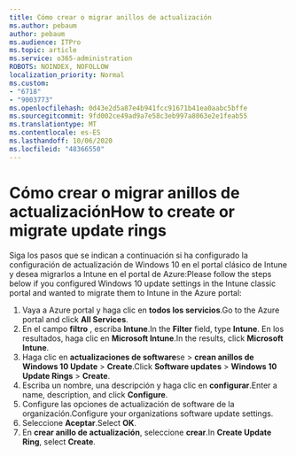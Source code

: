 ```yaml
---
title: Cómo crear o migrar anillos de actualización
ms.author: pebaum
author: pebaum
ms.audience: ITPro
ms.topic: article
ms.service: o365-administration
ROBOTS: NOINDEX, NOFOLLOW
localization_priority: Normal
ms.custom:
- "6718"
- "9003773"
ms.openlocfilehash: 0d43e2d5a87e4b941fcc91671b41ea0aabc5bffe
ms.sourcegitcommit: 9fd002ce49ad9a7e58c3eb997a8063e2e1feab55
ms.translationtype: MT
ms.contentlocale: es-ES
ms.lasthandoff: 10/06/2020
ms.locfileid: "48366550"
---
```

# <a name="how-to-create-or-migrate-update-rings"></a><span data-ttu-id="b4938-102">Cómo crear o migrar anillos de actualización</span><span class="sxs-lookup"><span data-stu-id="b4938-102">How to create or migrate update rings</span></span>

<span data-ttu-id="b4938-103">Siga los pasos que se indican a continuación si ha configurado la configuración de actualización de Windows 10 en el portal clásico de Intune y desea migrarlos a Intune en el portal de Azure:</span><span class="sxs-lookup"><span data-stu-id="b4938-103">Please follow the steps below if you configured Windows 10 update settings in the Intune classic portal and wanted to migrate them to Intune in the Azure portal:</span></span>

1. <span data-ttu-id="b4938-104">Vaya a Azure portal y haga clic en **todos los servicios**.</span><span class="sxs-lookup"><span data-stu-id="b4938-104">Go to the Azure portal and click **All Services**.</span></span>
2. <span data-ttu-id="b4938-105">En el campo **filtro** , escriba **Intune**.</span><span class="sxs-lookup"><span data-stu-id="b4938-105">In the **Filter** field, type **Intune**.</span></span> <span data-ttu-id="b4938-106">En los resultados, haga clic en **Microsoft Intune**.</span><span class="sxs-lookup"><span data-stu-id="b4938-106">In the results, click **Microsoft Intune**.</span></span>
3. <span data-ttu-id="b4938-107">Haga clic en **actualizaciones de software**se  >  **crean anillos de Windows 10 Update**  >  **Create**.</span><span class="sxs-lookup"><span data-stu-id="b4938-107">Click **Software updates** > **Windows 10 Update Rings** > **Create**.</span></span>
4. <span data-ttu-id="b4938-108">Escriba un nombre, una descripción y haga clic en **configurar**.</span><span class="sxs-lookup"><span data-stu-id="b4938-108">Enter a name, description, and click **Configure**.</span></span>
5. <span data-ttu-id="b4938-109">Configure las opciones de actualización de software de la organización.</span><span class="sxs-lookup"><span data-stu-id="b4938-109">Configure your organizations software update settings.</span></span>
6. <span data-ttu-id="b4938-110">Seleccione **Aceptar**.</span><span class="sxs-lookup"><span data-stu-id="b4938-110">Select **OK**.</span></span>
7. <span data-ttu-id="b4938-111">En **crear anillo de actualización**, seleccione **crear**.</span><span class="sxs-lookup"><span data-stu-id="b4938-111">In **Create Update Ring**, select **Create**.</span></span>
